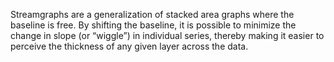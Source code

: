 Streamgraphs are a generalization of stacked area graphs where the baseline is free. By shifting the baseline, it is possible to minimize the change in slope (or “wiggle”) in individual series, thereby making it easier to perceive the thickness of any given layer across the data. 